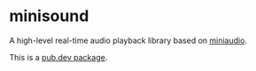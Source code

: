 # minisound
A high-level real-time audio playback library based on [miniaudio](https://miniaud.io).

This is a [pub.dev package](https://pub.dev/packages/minisound).
